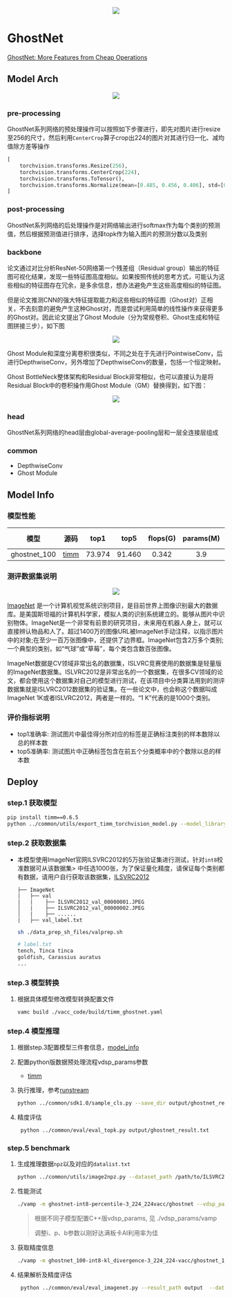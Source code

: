 <div align=center><img src="../../images/ghostnet/flops.png"></div>

# GhostNet

[GhostNet: More Features from Cheap Operations](https://arxiv.org/abs/1911.11907)


## Model Arch

<div align=center><img src="../../images/ghostnet/ghost.png"></div>

### pre-processing

GhostNet系列网络的预处理操作可以按照如下步骤进行，即先对图片进行resize至256的尺寸，然后利用`CenterCrop`算子crop出224的图片对其进行归一化、减均值除方差等操作

```python
[
    torchvision.transforms.Resize(256),
    torchvision.transforms.CenterCrop(224),
    torchvision.transforms.ToTensor(),
    torchvision.transforms.Normalize(mean=[0.485, 0.456, 0.406], std=[0.229, 0.224, 0.225],),
]
```

### post-processing

GhostNet系列网络的后处理操作是对网络输出进行softmax作为每个类别的预测值，然后根据预测值进行排序，选择topk作为输入图片的预测分数以及类别

### backbone

论文通过对比分析ResNet-50网络第一个残差组（Residual group）输出的特征图可视化结果，发现一些特征图高度相似。如果按照传统的思考方式，可能认为这些相似的特征图存在冗余，是多余信息，想办法避免产生这些高度相似的特征图。

但是论文推测CNN的强大特征提取能力和这些相似的特征图（Ghost对）正相关，不去刻意的避免产生这种Ghost对，而是尝试利用简单的线性操作来获得更多的Ghost对。因此论文提出了Ghost Module（分为常规卷积、Ghost生成和特征图拼接三步），如下图

<div align=center><img src="../../images/ghostnet/ghost-module.jpg"></div>

Ghost Module和深度分离卷积很类似，不同之处在于先进行PointwiseConv，后进行DepthwiseConv，另外增加了DepthwiseConv的数量，包括一个恒定映射。

Ghost BottleNeck整体架构和Residual Block非常相似，也可以直接认为是将Residual Block中的卷积操作用Ghost Module（GM）替换得到，如下图：

<div align=center><img src="../../images/ghostnet/ghost-block.png"></div>

### head

GhostNet系列网络的head层由global-average-pooling层和一层全连接层组成

### common

- DepthwiseConv
- Ghost Module

## Model Info

### 模型性能

|     模型     |                                             源码                                              |  top1  |  top5  | flops(G) | params(M) | input size |
| :----------: | :-------------------------------------------------------------------------------------------: | :----: | :----: | :------: | :-------: | :--------: |
| ghostnet_100 | [timm](https://github.com/rwightman/pytorch-image-models/blob/v0.6.5/timm/models/ghostnet.py) | 73.974 | 91.460 |  0.342   |    3.9    |    224     |


### 测评数据集说明

<div align=center><img src="../../images/datasets/imagenet.jpg"></div>

[ImageNet](https://image-net.org) 是一个计算机视觉系统识别项目，是目前世界上图像识别最大的数据库。是美国斯坦福的计算机科学家，模拟人类的识别系统建立的。能够从图片中识别物体。ImageNet是一个非常有前景的研究项目，未来用在机器人身上，就可以直接辨认物品和人了。超过1400万的图像URL被ImageNet手动注释，以指示图片中的对象;在至少一百万张图像中，还提供了边界框。ImageNet包含2万多个类别; 一个典型的类别，如“气球”或“草莓”，每个类包含数百张图像。

ImageNet数据是CV领域非常出名的数据集，ISLVRC竞赛使用的数据集是轻量版的ImageNet数据集。ISLVRC2012是非常出名的一个数据集，在很多CV领域的论文，都会使用这个数据集对自己的模型进行测试，在该项目中分类算法用到的测评数据集就是ISLVRC2012数据集的验证集。在一些论文中，也会称这个数据叫成ImageNet 1K或者ISLVRC2012，两者是一样的。“1 K”代表的是1000个类别。

### 评价指标说明

- top1准确率: 测试图片中最佳得分所对应的标签是正确标注类别的样本数除以总的样本数
- top5准确率: 测试图片中正确标签包含在前五个分类概率中的个数除以总的样本数


## Deploy
### step.1 获取模型

```bash
pip install timm==0.6.5
python ../common/utils/export_timm_torchvision_model.py --model_library timm  --model_name ghostnet_100 --save_dir ./onnx  --size 224 --pretrained_weights xxx.pth
```

### step.2 获取数据集
- 本模型使用ImageNet官网ILSVRC2012的5万张验证集进行测试，针对`int8`校准数据可从该数据集> 中任选1000张，为了保证量化精度，请保证每个类别都有数据，请用户自行获取该数据集，[ILSVRC2012](https://image-net.org/challenges/LSVRC/2012/index.php)

    ```
    ├── ImageNet
    |   ├── val
    |   |    ├── ILSVRC2012_val_00000001.JPEG
    │   |    ├── ILSVRC2012_val_00000002.JPEG
    │   |    ├── ......
    |   ├── val_label.txt
    ```

    ```bash
    sh ./data_prep_sh_files/valprep.sh
    ```

    ```bash
    # label.txt
    tench, Tinca tinca
    goldfish, Carassius auratus
    ...
    ```

### step.3 模型转换
1. 根据具体模型修改模型转换配置文件

   ```bash
   vamc build ./vacc_code/build/timm_ghostnet.yaml
   ```

### step.4 模型推理
1. 根据step.3配置模型三件套信息，[model_info](./vacc_code/model_info/model_info_ghostnet.json)
2. 配置python版数据预处理流程vdsp_params参数
   - [timm](./vacc_code/vdsp_params/sdk1.0/timm-ghostnet-vdsp_params.json)


3. 执行推理，参考[runstream](../common/sdk1.0/sample_cls.py)
    ```bash
    python ../common/sdk1.0/sample_cls.py --save_dir output/ghostnet_result.txt
    ```

4. 精度评估
   ```bash
    python ../common/eval/eval_topk.py output/ghostnet_result.txt
   ```

### step.5 benchmark

1. 生成推理数据`npz`以及对应的`datalist.txt`
    ```bash
    python ../common/utils/image2npz.py --dataset_path /path/to/ILSVRC2012_img_val --target_path  /path/to/input_npz  --text_path npz_datalist.txt
    ```
2. 性能测试
    ```bash
    ./vamp -m ghostnet-int8-percentile-3_224_224vacc/ghostnet --vdsp_params ./vacc_code/vdsp_params/vamp/timm-ghostnet-vdsp_params.json  -i 1 -p 1 -b 1
    ```
    > 根据不同子模型配置C++版vdsp_params, 见 ./vdsp_params/vamp
    >
    > 调整i、p、b参数以刚好达满板卡AI利用率为佳
3. 获取精度信息
    ```bash
    ./vamp -m ghostnet_100-int8-kl_divergence-3_224_224-vacc/ghostnet_100 --vdsp_params ./vacc_code/vdsp_params/vamp/timm-ghostnet-vdsp_params.json  -i 1 -p 1 -b 1  --datalist npz_datalist.txt --path_output output
    ```
4. 结果解析及精度评估
   ```bash
    python ../common/eval/eval_imagenet.py --result_path output  --datalist npz_datalist.txt --label data/label/imagenet.txt
    ```